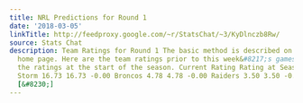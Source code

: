 ```yaml
---
title: NRL Predictions for Round 1
date: '2018-03-05'
linkTitle: http://feedproxy.google.com/~r/StatsChat/~3/KyDlnczb8Rw/
source: Stats Chat
description: Team Ratings for Round 1 The basic method is described on my Department
  home page. Here are the team ratings prior to this week&#8217;s games, along with
  the ratings at the start of the season. Current Rating Rating at Season Start Difference
  Storm 16.73 16.73 -0.00 Broncos 4.78 4.78 -0.00 Raiders 3.50 3.50 -0.00 Cowboys
  [&#8230;]
---
```

